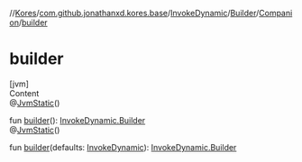 //[Kores](../../../../index.md)/[com.github.jonathanxd.kores.base](../../../index.md)/[InvokeDynamic](../../index.md)/[Builder](../index.md)/[Companion](index.md)/[builder](builder.md)



# builder  
[jvm]  
Content  
@[JvmStatic](https://kotlinlang.org/api/latest/jvm/stdlib/kotlin.jvm/-jvm-static/index.html)()  
  
fun [builder](builder.md)(): [InvokeDynamic.Builder](../index.md)  
@[JvmStatic](https://kotlinlang.org/api/latest/jvm/stdlib/kotlin.jvm/-jvm-static/index.html)()  
  
fun [builder](builder.md)(defaults: [InvokeDynamic](../../index.md)): [InvokeDynamic.Builder](../index.md)  



